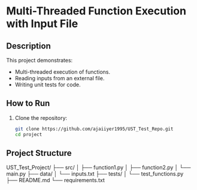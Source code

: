 # Multi-Threaded Function Execution with Input File

## Description
This project demonstrates:
- Multi-threaded execution of functions.
- Reading inputs from an external file.
- Writing unit tests for code.

## How to Run
1. Clone the repository:
   ```bash
   git clone https://github.com/ajaiiyer1995/UST_Test_Repo.git
   cd project

## Project Structure
UST_Test_Project/
├── src/
│   ├── function1.py
│   ├── function2.py
│   └── main.py
├── data/
│   └── inputs.txt
├── tests/
│   └── test_functions.py
├── README.md
└── requirements.txt
